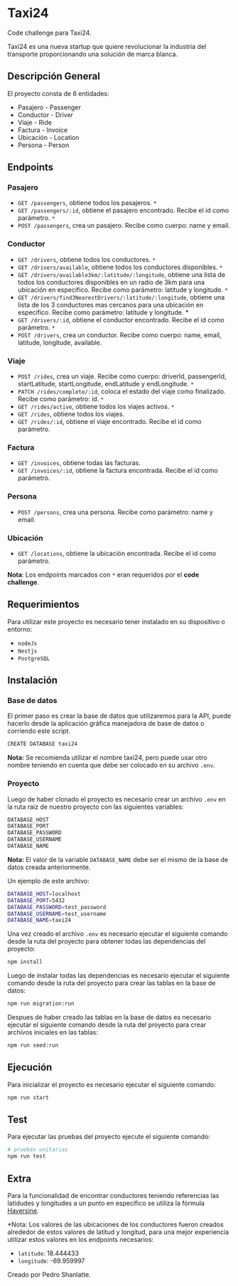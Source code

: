 # Taxi24 
Code challenge para Taxi24. 

Taxi24 es una nueva startup que quiere revolucionar la industria del transporte proporcionando una solución de marca blanca.
## Descripción General
El proyecto consta de 6 entidades:
- Pasajero - Passenger
- Conductor - Driver
- Viaje - Ride
- Factura - Invoice
- Ubicación - Location
- Persona - Person

## Endpoints
### Pasajero
- `GET /passengers`, obtiene todos los pasajeros. `*`
- `GET /passengers/:id`, obtiene el pasajero encontrado. Recibe el id como parámetro. `*`
- `POST /passengers`, crea un pasajero. Recibe como cuerpo: name y email.

### Conductor
- `GET /drivers`, obtiene todos los conductores. `*`
- `GET /drivers/available`, obtiene todos los conductores disponibles. `*`
- `GET /drivers/available3km/:latitude/:longitude`, obtiene una lista de todos los conductores disponibles en un radio de 3km para una ubicación en específico. Recibe como parámetro: latitude y longitude. `*`
- `GET /drivers/find3NearestDrivers/:latitude/:longitude`, obtiene una lista de los 3 conductores mas cercanos para una ubicación en específico. Recibe como parámetro: latitude y longitude. *
- `GET /drivers/:id`, obtiene el conductor encontrado. Recibe el id como parámetro. `*`
- `POST /drivers`, crea un conductor. Recibe como cuerpo: name, email, latitude, longitude, available.

### Viaje
- `POST /rides`, crea un viaje. Recibe como cuerpo: driverId, passengerId, startLatitude, startLongitude, endLatitude y endLongitude. `*`
- `PATCH /rides/complete/:id`, coloca el estado del viaje como finalizado. Recibe como parámetro: id. `*`
- `GET /rides/active`, obtiene todos los viajes activos. `*`
- `GET /rides`, obtiene todos los viajes.
- `GET /rides/:id`, obtiene el viaje encontrado. Recibe el id como parámetro.

### Factura
- `GET /invoices`, obtiene todas las facturas.
- `GET /invoices/:id`, obtiene la factura encontrada. Recibe el id como parámetro.

### Persona
- `POST /persons`, crea una persona. Recibe como parámetro: name y email.

### Ubicación 
- `GET /locations`, obtiene la ubicación encontrada. Recibe el id como parámetro.

**Nota**: Los endpoints marcados con `*` eran requeridos por el **code challenge**.

## Requerimientos
 Para utilizar este proyecto es necesario tener instalado en su dispositivo o entorno: 
- `nodeJs`
- `Nestjs`
- `PostgreSQL`

## Instalación
 ### Base de datos

El primer paso es crear la base de datos que utilizaremos para la API, puede hacerlo desde la aplicación gráfica manejadora de base de datos o corriendo este script.

```bash
CREATE DATABASE taxi24
```
**Nota:** Se recomienda utilizar el nombre taxi24, pero puede usar otro nombre teniendo en cuenta que debe ser colocado en su archivo `.env`.

### Proyecto

Luego de haber clonado el proyecto es necesario crear un archivo `.env` en la ruta raiz de nuestro proyecto con las siguientes variables:

```bash
DATABASE_HOST
DATABASE_PORT
DATABASE_PASSWORD
DATABASE_USERNAME
DATABASE_NAME
```
**Nota:** El valor de la variable `DATABASE_NAME` debe ser el mismo de la base de datos creada anteriormente.

Un ejemplo de este archivo:

```bash
DATABASE_HOST=localhost
DATABASE_PORT=5432
DATABASE_PASSWORD=test_password
DATABASE_USERNAME=test_username
DATABASE_NAME=taxi24
```

Una vez creado el archivo `.env` es necesario ejecutar el siguiente comando desde la ruta del proyecto para obtener todas las dependencias del proyecto:

```bash
npm install           
```

Luego de instalar todas las dependencias es necesario ejecutar el siguiente comando desde la ruta del proyecto para crear las tablas en la base de datos:

```bash
npm run migration:run            
```

Despues de haber creado las tablas en la base de datos es necesario ejecutar el siguiente comando desde la ruta del proyecto para crear archivos iniciales en las tablas:

```bash
npm run seed:run             
```

## Ejecución

Para inicializar el proyecto es necesario ejecutar el siguiente comando:

```bash
npm run start
```

## Test
Para ejecutar las pruebas del proyecto ejecute el siguiente comando:

```bash
# pruebas unitarias
npm run test
```


## Extra
Para la funcionalidad de encontrar conductores teniendo referencias las latidudes y longitudes a un punto en específico se utiliza la fórmula [Haversine](https://barcelonageeks.com/formula-de-haversine-para-encontrar-la-distancia-entre-dos-puntos-en-una-esfera/).

*Nota: Los valores de las ubicaciones de los conductores fueron creados alrededor de estos valores de latitud y longitud, para una mejor experiencia utilizar estos valores en los endpoints necesarios:
- `latitude`: 18.444433
- `longitude`: -69.959997


Creado por Pedro Shanlatte.
